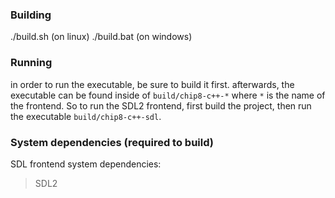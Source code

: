 ### Building
./build.sh (on linux)
./build.bat (on windows)

### Running
in order to run the executable, be sure to build it first. afterwards, the executable can be found inside of `build/chip8-c++-*` where `*` is the name of the frontend. So to run the SDL2 frontend, first build the project, then run the executable `build/chip8-c++-sdl`. 

### System dependencies (required to build)

SDL frontend system dependencies:
> SDL2

